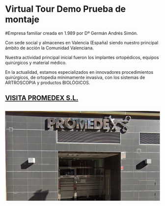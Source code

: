 # Virtual Tour Demo Prueba de montaje

#Empresa familiar creada en 1.989 por Dº Germán Andrés Simón. 

Con sede social y almacenes en Valencia (España) siendo nuestro principal ámbito de acción la Comunidad Valenciana.

Nuestra actividad principal inicial fueron los implantes ortopédicos, equipos quirúrgicos y material médico.

En la actualidad, estamos especializados en innovadores procedimientos quirúrgicos, de ortopedia mínimamente invasiva, con los sistemas de ARTROSCOPIA y productos BIOLÓGICOS.

 



## [VISITA PROMEDEX S.L.](https://raspkik.github.io/Prueba/tour.html)

##

![screenshot](models/screenshot.png)
